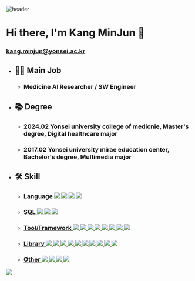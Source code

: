 ![header](https://capsule-render.vercel.app/api?type=waving&color=6994CDEE&text=&animation=twinkling&height=80)

# Hi there, I'm Kang MinJun 👋
### kang.minjun@yonsei.ac.kr

* ## 👨‍💼 Main Job
  * ### Medicine AI Researcher / SW Engineer

* ## 📚 Degree
  * ### 2024.02 Yonsei university college of medicnie, Master's degree, Digital healthcare major
  * ### 2017.02 Yonsei university mirae education center, Bachelor's degree, Multimedia major

* ## 🛠️ Skill
  * ### Language <a href="https://www.python.org/"><img src="https://img.shields.io/badge/Python-3776AB?style=for-the-badge&logo=Python&logoColor=white"> <a href="https://learn.microsoft.com/ko-kr/cpp/cpp/?view=msvc-170"><img src="https://img.shields.io/badge/c++-%2300599C.svg?style=for-the-badge&logo=c%2B%2B&logoColor=white"/> <a href="https://docs.oracle.com/javase/specs/"><img src="https://img.shields.io/badge/Java-007396?style=for-the-badge&logo=Java&logoColor=white"> <a href="https://www.r-project.org/other-docs.html"><img src="https://img.shields.io/badge/r-276DC3?style=for-the-badge&logo=r&logoColor=white">
  * ### SQL <a href="https://docs.oracle.com/en-us/iaas/mysql-database/doc/getting-started.html"><img src="https://img.shields.io/badge/mysql-4479A1?style=for-the-badge&logo=mysql&logoColor=white"> <a href="https://www.postgresql.org/docs/"><img src="https://img.shields.io/badge/postgresql-4169E1?style=for-the-badge&logo=postgresql&logoColor=white"> <a href="https://www.sqlite.org/docs.html"><img src="https://img.shields.io/badge/sqlite-003B57?style=for-the-badge&logo=sqlite&logoColor=white">
  * ### Tool/Framework <a href="https://code.visualstudio.com/docs"><img src="https://img.shields.io/badge/visualstudiocode-007ACC?style=for-the-badge&logo=visualstudiocode&logoColor=white"> <a href="https://learn.microsoft.com/en-us/visualstudio/windows/?view=vs-2022"><img src="https://img.shields.io/badge/visualstudio-5C2D91?style=for-the-badge&logo=visualstudio&logoColor=white"> <a href="https://docs.anaconda.com/index.html"><img src="https://img.shields.io/badge/anaconda-44A833?style=for-the-badge&logo=anaconda&logoColor=white"> <a href="https://www.django-rest-framework.org/"><img src="https://img.shields.io/badge/django-092E20?style=for-the-badge&logo=django&logoColor=white"> <a href="https://doc.qt.io/all-topics.html"><img src="https://img.shields.io/badge/qt-41CD52?style=for-the-badge&logo=qt&logoColor=white"> <a href="https://spring.io/guides/gs/sts"><img src="https://img.shields.io/badge/Spring Boot-007ACC?style=for-the-badge&logo=spring boot&logoColor=white"> <a href="https://docs.arduino.cc/"><img src="https://img.shields.io/badge/arduino-00878F?style=for-the-badge&logo=arduino&logoColor=white"> <a href="https://www.raspberrypi.com/documentation/"><img src="https://img.shields.io/badge/raspberrypi-A22846?style=for-the-badge&logo=raspberrypi&logoColor=white"> 
  * ### Library <a href="https://itk.org/"><img src="https://img.shields.io/badge/ITK-FD755C?style=for-the-badge&logo=ITK&logoColor=white"> <a href="https://vtk.org/"><img src="https://img.shields.io/badge/VTK-FD755C?style=for-the-badge&logo=VTK&logoColor=white"> <a href="https://www.kitware.com/open-source/"><img src="https://img.shields.io/badge/IGSTK-FD755C?style=for-the-badge&logo=IGSTK&logoColor=white"> <a href="https://www.tensorflow.org/learn"><img src="https://img.shields.io/badge/tensorflow-FF6F00?style=for-the-badge&logo=tensorflow&logoColor=white"> <a href="https://numpy.org/"><img src="https://img.shields.io/badge/numpy-013243?style=for-the-badge&logo=numpy&logoColor=white"> <a href="https://pandas.pydata.org/"><img src="https://img.shields.io/badge/pandas-150458?style=for-the-badge&logo=pandas&logoColor=white"> <a href="https://pytorch.org/"><img src="https://img.shields.io/badge/pytorch-EE4C2C?style=for-the-badge&logo=pytorch&logoColor=white"> <a href="https://matplotlib.org/"><img src="https://img.shields.io/badge/Matplotlib-396CB2?style=for-the-badge&logo=Matplotlib&logoColor=white"> <a href="https://keras.io/"><img src="https://img.shields.io/badge/keras-D00000?style=for-the-badge&logo=keras&logoColor=white"> <a href="https://scikit-learn.org/stable/"><img src="https://img.shields.io/badge/scikitlearn-F7931E?style=for-the-badge&logo=scikitlearn&logoColor=white"> 
  * ### Other <a href="https://git-scm.com/"><img src="https://img.shields.io/badge/git-F05032?style=for-the-badge&logo=git&logoColor=white"> <a href="https://www.atlassian.com/ko/software/jira"><img src="https://img.shields.io/badge/jira-0052CC?style=for-the-badge&logo=jira&logoColor=white"> <a href="https://www.figma.com/"><img src="https://img.shields.io/badge/figma-F24E1E?style=for-the-badge&logo=figma&logoColor=white"> <a href="https://www.adobe.com/kr/"><img src="https://img.shields.io/badge/adobephotoshop-31A8FF?style=for-the-badge&logo=adobephotoshop&logoColor=white"> 

<img src="https://capsule-render.vercel.app/api?type=waving&color=3B66BC&height=150&section=footer" />
